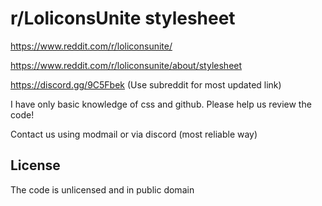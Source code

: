# r/LoliconsUnite stylesheet
https://www.reddit.com/r/loliconsunite/

https://www.reddit.com/r/loliconsunite/about/stylesheet

https://discord.gg/9C5Fbek (Use subreddit for most updated link)

I have only basic knowledge of css and github. Please help us review the code!

Contact us using modmail or via discord (most reliable way)

## License
The code is unlicensed and in public domain
